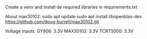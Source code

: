 Create a venv and install de required libraries in requirements.txt

About max30102:
    sudo apt update
    sudo apt install libopenblas-dev
    https://github.com/doug-burrell/max30102.git

Voltage inputs:
    GY906: 3.3V
    MAX30102: 3.3V
    TCRT5000: 3.3V
